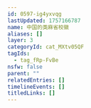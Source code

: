 ```yaml
---
id: 0597-ig4yxvqg
lastUpdated: 1757166787
name: 中国的类麻省校徽
aliases: []
layer: 3
categoryId: cat_MXtv05QF
tagIds:
  - tag_fRp-FvBe
nsfw: false
parent: ""
relatedEntries: []
timelineEvents: []
titledLinks: []
---
```


